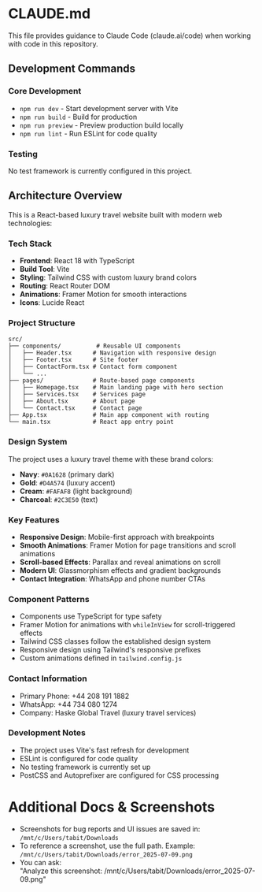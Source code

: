 # CLAUDE.md

This file provides guidance to Claude Code (claude.ai/code) when working with code in this repository.

## Development Commands

### Core Development
- `npm run dev` - Start development server with Vite
- `npm run build` - Build for production
- `npm run preview` - Preview production build locally
- `npm run lint` - Run ESLint for code quality

### Testing
No test framework is currently configured in this project.

## Architecture Overview

This is a React-based luxury travel website built with modern web technologies:

### Tech Stack
- **Frontend**: React 18 with TypeScript
- **Build Tool**: Vite
- **Styling**: Tailwind CSS with custom luxury brand colors
- **Routing**: React Router DOM
- **Animations**: Framer Motion for smooth interactions
- **Icons**: Lucide React

### Project Structure
```
src/
├── components/          # Reusable UI components
│   ├── Header.tsx      # Navigation with responsive design
│   ├── Footer.tsx      # Site footer
│   ├── ContactForm.tsx # Contact form component
│   └── ...
├── pages/              # Route-based page components
│   ├── Homepage.tsx    # Main landing page with hero section
│   ├── Services.tsx    # Services page
│   ├── About.tsx       # About page
│   └── Contact.tsx     # Contact page
├── App.tsx             # Main app component with routing
└── main.tsx            # React app entry point
```

### Design System
The project uses a luxury travel theme with these brand colors:
- **Navy**: `#0A1628` (primary dark)
- **Gold**: `#D4A574` (luxury accent)
- **Cream**: `#FAFAF8` (light background)
- **Charcoal**: `#2C3E50` (text)

### Key Features
- **Responsive Design**: Mobile-first approach with breakpoints
- **Smooth Animations**: Framer Motion for page transitions and scroll animations
- **Scroll-based Effects**: Parallax and reveal animations on scroll
- **Modern UI**: Glassmorphism effects and gradient backgrounds
- **Contact Integration**: WhatsApp and phone number CTAs

### Component Patterns
- Components use TypeScript for type safety
- Framer Motion for animations with `whileInView` for scroll-triggered effects
- Tailwind CSS classes follow the established design system
- Responsive design using Tailwind's responsive prefixes
- Custom animations defined in `tailwind.config.js`

### Contact Information
- Primary Phone: +44 208 191 1882
- WhatsApp: +44 734 080 1274
- Company: Haske Global Travel (luxury travel services)

### Development Notes
- The project uses Vite's fast refresh for development
- ESLint is configured for code quality
- No testing framework is currently set up
- PostCSS and Autoprefixer are configured for CSS processing

# Additional Docs & Screenshots

- Screenshots for bug reports and UI issues are saved in:  
  `/mnt/c/Users/tabit/Downloads`
- To reference a screenshot, use the full path. Example:  
  `/mnt/c/Users/tabit/Downloads/error_2025-07-09.png`
- You can ask:  
  "Analyze this screenshot: /mnt/c/Users/tabit/Downloads/error_2025-07-09.png"